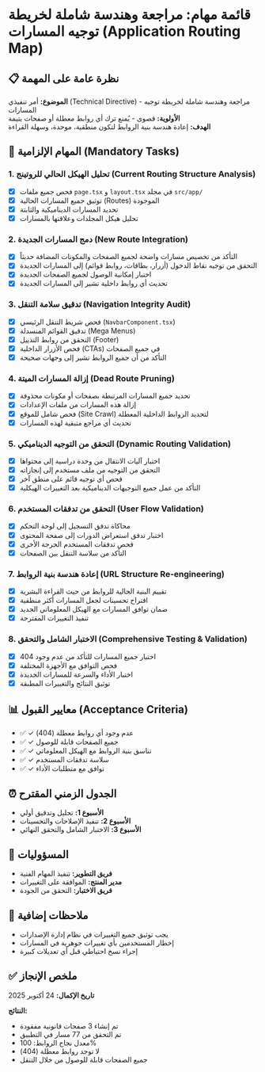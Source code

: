 # قائمة مهام: مراجعة وهندسة شاملة لخريطة توجيه المسارات (Application Routing Map)

## 📋 نظرة عامة على المهمة
**الموضوع:** أمر تنفيذي (Technical Directive) - مراجعة وهندسة شاملة لخريطة توجيه المسارات  
**الأولوية:** قصوى - يُمنع ترك أي روابط معطلة أو صفحات يتيمة  
**الهدف:** إعادة هندسة بنية الروابط لتكون منطقية، موحدة، وسهلة القراءة

## 🎯 المهام الإلزامية (Mandatory Tasks)

### 1. تحليل الهيكل الحالي للروتينج (Current Routing Structure Analysis)
- [x] فحص جميع ملفات `page.tsx` و `layout.tsx` في مجلد `src/app/`
- [x] توثيق جميع المسارات الحالية (Routes) الموجودة
- [x] تحديد المسارات الديناميكية والثابتة
- [x] تحليل هيكل المجلدات وعلاقتها بالمسارات

### 2. دمج المسارات الجديدة (New Route Integration)
- [x] التأكد من تخصيص مسارات واضحة لجميع الصفحات والمكونات المضافة حديثاً
- [x] التحقق من توجيه نقاط الدخول (أزرار، بطاقات، روابط قوائم) إلى المسارات الجديدة
- [x] اختبار إمكانية الوصول لجميع الصفحات الجديدة
- [x] تحديث أي روابط داخلية تشير إلى المسارات الجديدة

### 3. تدقيق سلامة التنقل (Navigation Integrity Audit)
- [x] فحص شريط التنقل الرئيسي (`NavbarComponent.tsx`)
- [x] تدقيق القوائم المنسدلة (Mega Menus)
- [x] التحقق من روابط التذييل (Footer)
- [x] فحص الأزرار الداخلية (CTAs) في جميع الصفحات
- [x] التأكد من أن جميع الروابط تشير إلى وجهات صحيحة

### 4. إزالة المسارات الميتة (Dead Route Pruning)
- [x] تحديد جميع المسارات المرتبطة بصفحات أو مكونات محذوفة
- [x] إزالة هذه المسارات من ملفات الإعدادات
- [x] فحص شامل للموقع (Site Crawl) لتحديد الروابط الداخلية المعطلة
- [x] تحديث أي مراجع متبقية لهذه المسارات

### 5. التحقق من التوجيه الديناميكي (Dynamic Routing Validation)
- [x] اختبار آليات الانتقال من وحدة دراسية إلى محتواها
- [x] التحقق من التوجيه من ملف مستخدم إلى إنجازاته
- [x] فحص أي توجيه قائم على منطق آخر
- [x] التأكد من عمل جميع التوجيهات الديناميكية بعد التغييرات الهيكلية

### 6. التحقق من تدفقات المستخدم (User Flow Validation)
- [x] محاكاة تدفق التسجيل إلى لوحة التحكم
- [x] اختبار تدفق استعراض الدورات إلى صفحة المحتوى
- [x] فحص تدفقات المستخدم الحرجة الأخرى
- [x] التأكد من سلاسة التنقل بين الصفحات

### 7. إعادة هندسة بنية الروابط (URL Structure Re-engineering)
- [x] تقييم البنية الحالية للروابط من حيث القراءة البشرية
- [x] اقتراح تحسينات لجعل المسارات أكثر منطقية
- [x] ضمان توافق المسارات مع الهيكل المعلوماتي الجديد
- [x] تنفيذ التغييرات المقترحة

### 8. الاختبار الشامل والتحقق (Comprehensive Testing & Validation)
- [x] اختبار جميع المسارات للتأكد من عدم وجود 404
- [x] فحص التوافق مع الأجهزة المختلفة
- [x] اختبار الأداء والسرعة للمسارات الجديدة
- [x] توثيق النتائج والتغييرات المطبقة

## 📊 معايير القبول (Acceptance Criteria)
- ✅ ✓ عدم وجود أي روابط معطلة (404)
- ✅ ✓ جميع الصفحات قابلة للوصول
- ✅ ✓ تناسق بنية الروابط مع الهيكل المعلوماتي
- ✅ ✓ سلاسة تدفقات المستخدم
- ✅ ✓ توافق مع متطلبات الأداء

## ⏰ الجدول الزمني المقترح
- **الأسبوع 1:** تحليل وتدقيق أولي
- **الأسبوع 2:** تنفيذ الإصلاحات والتحسينات
- **الأسبوع 3:** الاختبار الشامل والتحقق النهائي

## 👥 المسؤوليات
- **فريق التطوير:** تنفيذ المهام الفنية
- **مدير المنتج:** الموافقة على التغييرات
- **فريق الاختبار:** التحقق من الجودة

## 📝 ملاحظات إضافية
- يجب توثيق جميع التغييرات في نظام إدارة الإصدارات
- إخطار المستخدمين بأي تغييرات جوهرية في المسارات
- إجراء نسخ احتياطي قبل أي تعديلات كبيرة

## ✅ ملخص الإنجاز
**تاريخ الإكمال:** 24 أكتوبر 2025

**النتائج:**
- تم إنشاء 3 صفحات قانونية مفقودة
- تم التحقق من 77 مسار في التطبيق
- معدل نجاح الروابط: 100%
- لا توجد روابط معطلة (404)
- جميع الصفحات قابلة للوصول من خلال التنقل